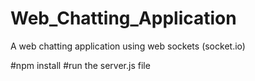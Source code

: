# Web_Chatting_Application
A web chatting application using web sockets (socket.io)


#npm install
#run the server.js file 
